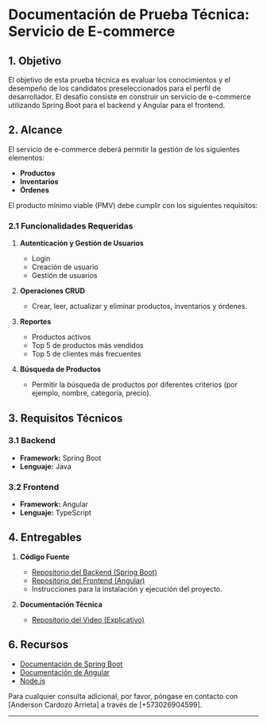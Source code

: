 # Documentación de Prueba Técnica: Servicio de E-commerce

## 1. Objetivo

El objetivo de esta prueba técnica es evaluar los conocimientos y el desempeño de los candidatos preseleccionados para el perfil de desarrollador. El desafío consiste en construir un servicio de e-commerce utilizando Spring Boot para el backend y Angular para el frontend.

## 2. Alcance

El servicio de e-commerce deberá permitir la gestión de los siguientes elementos:

- **Productos**
- **Inventarios**
- **Órdenes**

El producto mínimo viable (PMV) debe cumplir con los siguientes requisitos:

### 2.1 Funcionalidades Requeridas

1. **Autenticación y Gestión de Usuarios**
   - Login
   - Creación de usuario
   - Gestión de usuarios

2. **Operaciones CRUD**
   - Crear, leer, actualizar y eliminar productos, inventarios y órdenes.

3. **Reportes**
   - Productos activos
   - Top 5 de productos más vendidos
   - Top 5 de clientes más frecuentes

4. **Búsqueda de Productos**
   - Permitir la búsqueda de productos por diferentes criterios (por ejemplo, nombre, categoría, precio).

## 3. Requisitos Técnicos

### 3.1 Backend

- **Framework:** Spring Boot
- **Lenguaje:** Java

### 3.2 Frontend

- **Framework:** Angular
- **Lenguaje:** TypeScript

## 4. Entregables

1. **Código Fuente**
   - [Repositorio del Backend (Spring Boot)](URL_DEL_REPOSITORIO_BACKEND)
   - [Repositorio del Frontend (Angular)](URL_DEL_REPOSITORIO_FRONTEND)
   - Instrucciones para la instalación y ejecución del proyecto.

2. **Documentación Técnica**
   - [Repositorio del Video (Explicativo)](URL_DEL_REPOSITORIO)


## 6. Recursos

- [Documentación de Spring Boot](https://spring.io/projects/spring-boot)
- [Documentación de Angular](https://angular.io/docs)
- [Node.js](https://nodejs.org/en/docs/)


Para cualquier consulta adicional, por favor, póngase en contacto con [Anderson Cardozo Arrieta] a través de [+573026904599].

---
